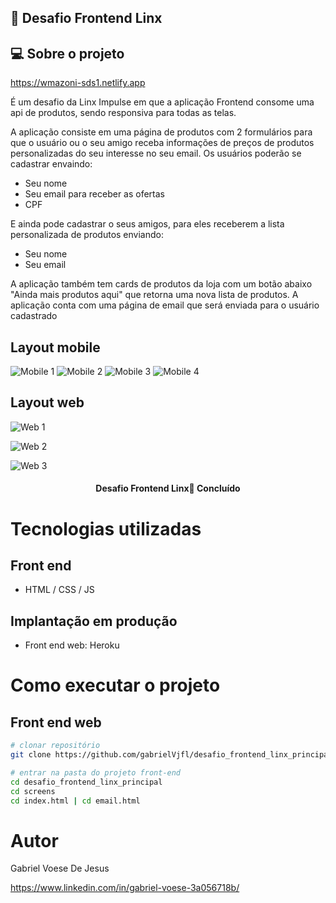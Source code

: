 ## 🚀 Desafio Frontend Linx

## 💻 Sobre o projeto

https://wmazoni-sds1.netlify.app

É um desafio da Linx Impulse em que a aplicação Frontend consome uma api de produtos, sendo responsiva para todas as telas.

A aplicação consiste em uma página de produtos com 2 formulários para que o usuário ou o seu amigo receba informações de preços de produtos personalizadas do seu interesse no seu email.
Os usuários poderão se cadastrar envaindo:
- Seu nome
- Seu email para receber as ofertas
- CPF

E ainda pode cadastrar o seus amigos, para eles receberem a lista personalizada de produtos enviando:
- Seu nome
- Seu email

A aplicação também tem cards de produtos da loja com um botão abaixo "Ainda mais produtos aqui" que retorna uma nova lista de produtos.
A aplicação conta com uma página de email que será enviada para o usuário cadastrado


## Layout mobile
![Mobile 1](https://github.com/gabrielVjfl/desafio_frontend_linx_principal/blob/main/assets/tela3.png) ![Mobile 2](https://github.com/gabrielVjfl/desafio_frontend_linx_principal/blob/main/assets/tela2.png)
![Mobile 3](https://github.com/gabrielVjfl/desafio_frontend_linx_principal/blob/main/assets/tela5.png)
![Mobile 4](https://github.com/gabrielVjfl/desafio_frontend_linx_principal/blob/main/assets/tela7.png)

## Layout web
![Web 1](https://github.com/gabrielVjfl/desafio_frontend_linx_principal/blob/main/assets/tela1.png)

![Web 2](https://github.com/gabrielVjfl/desafio_frontend_linx_principal/blob/main/assets/tela4.png)

![Web 3](https://github.com/gabrielVjfl/desafio_frontend_linx_principal/blob/main/assets/tela6.png)

<h4 align="center"> 
	 Desafio Frontend Linx🚀 Concluído 
</h4>

# Tecnologias utilizadas
## Front end
- HTML / CSS / JS 

## Implantação em produção
- Front end web: Heroku

# Como executar o projeto
## Front end web
```bash
# clonar repositório
git clone https://github.com/gabrielVjfl/desafio_frontend_linx_principal.git

# entrar na pasta do projeto front-end
cd desafio_frontend_linx_principal
cd screens
cd index.html | cd email.html

```

# Autor

Gabriel Voese De Jesus

https://www.linkedin.com/in/gabriel-voese-3a056718b/

